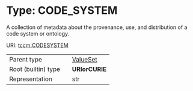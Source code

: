 
# Type: CODE_SYSTEM


A collection of metadata about the provenance, use, and distribution of a code system or ontology.

URI: [tccm:CODESYSTEM](https://hotecosystem.org/tccm/CODESYSTEM)

|  |  |  |
| --- | --- | --- |
| Parent type | | [ValueSet](types/ValueSet.md) |
| Root (builtin) type | | **URIorCURIE** |
| Representation | | str |
